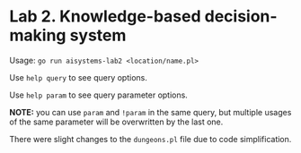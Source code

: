# Lab 2. Knowledge-based decision-making system
Usage: `go run aisystems-lab2 <location/name.pl>`

Use `help query` to see query options.

Use `help param` to see query parameter options.

**NOTE:** you can use `param` and `!param` in the same query, but multiple usages of the same parameter will be overwritten by the last one.

There were slight changes to the `dungeons.pl` file due to code simplification.